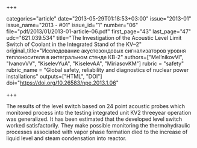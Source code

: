 +++

categories="article"
date="2013-05-29T01:18:53+03:00"
issue="2013-01"
issue_name="2013 - #01"
issue_id="1"
number="06"
file="pdf/2013/01/2013-01-article-06.pdf"
first_page="43"
last_page="47"
udc="621.039.534"
title="The Investigation of the Acoustic Level Limit Switch of Coolant in the Integrated Stand of the KV–2"
original_title="Исследование акустозондовых сигнализаторов уровня теплоносителя в интегральном стенде КВ-2"
authors=["Mel’nikovVI", "IvanovVV", "KiselevYuA", "KiselevAA", "MiriasovKM"]
rubric = "safety"
rubric_name = "Global safety, reliability and diagnostics of nuclear power installations"
outputs=["HTML", "DOI"]
doi="https://doi.org/10.26583/npe.2013.1.06"

+++

The results of the level switch based on 24 point acoustic probes which monitored process into the testing integrated unit KV2 threeyear operation was generalized. It has been estimated that the developed level switch worked satisfactorily. They make possible monitoring the thermohydraulic processes associated with vapor phase formation died to the increase of liquid level and steam condensation into reactor.